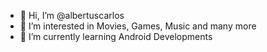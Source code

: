 - 👋 Hi, I’m @albertuscarlos
- 👀 I’m interested in Movies, Games, Music and many more
- 🌱 I’m currently learning Android Developments

<!---
albertuscarlos/albertuscarlos is a ✨ special ✨ repository because its `README.md` (this file) appears on your GitHub profile.
You can click the Preview link to take a look at your changes.
--->
